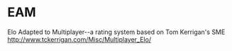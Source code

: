 # EAM
Elo Adapted to Multiplayer--a rating system based on Tom Kerrigan's SME
http://www.tckerrigan.com/Misc/Multiplayer_Elo/
